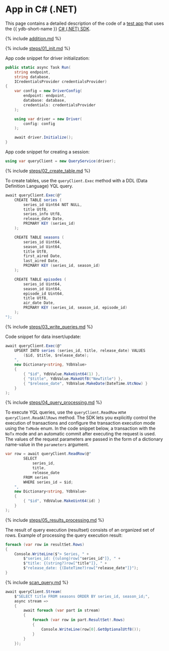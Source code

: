 # App in C# (.NET)

This page contains a detailed description of the code of a [test app](https://github.com/ydb-platform/ydb-dotnet-examples) that uses the {{ ydb-short-name }} [C# (.NET) SDK](https://github.com/ydb-platform/ydb-dotnet-sdk).

{% include [addition.md](auxilary/addition.md) %}

{% include [steps/01_init.md](steps/01_init.md) %}

App code snippet for driver initialization:

```c#
public static async Task Run(
    string endpoint,
    string database,
    ICredentialsProvider credentialsProvider)
{
    var config = new DriverConfig(
        endpoint: endpoint,
        database: database,
        credentials: credentialsProvider
    );

    using var driver = new Driver(
        config: config
    );

    await driver.Initialize();
}
```

App code snippet for creating a session:

```c#
using var queryClient = new QueryService(driver);
```

{% include [steps/02_create_table.md](steps/02_create_table.md) %}

To create tables, use the `queryClient.Exec` method with a DDL (Data Definition Language) YQL query.

```c#
await queryClient.Exec(@"
    CREATE TABLE series (
        series_id Uint64 NOT NULL,
        title Utf8,
        series_info Utf8,
        release_date Date,
        PRIMARY KEY (series_id)
    );

    CREATE TABLE seasons (
        series_id Uint64,
        season_id Uint64,
        title Utf8,
        first_aired Date,
        last_aired Date,
        PRIMARY KEY (series_id, season_id)
    );

    CREATE TABLE episodes (
        series_id Uint64,
        season_id Uint64,
        episode_id Uint64,
        title Utf8,
        air_date Date,
        PRIMARY KEY (series_id, season_id, episode_id)
    );
");
```

{% include [steps/03_write_queries.md](steps/03_write_queries.md) %}

Code snippet for data insert/update:

```c#
await queryClient.Exec(@"
    UPSERT INTO series (series_id, title, release_date) VALUES
        ($id, $title, $release_date);
    ",
    new Dictionary<string, YdbValue>
    {
        { "$id", YdbValue.MakeUint64(1) },
        { "$title", YdbValue.MakeUtf8("NewTitle") },
        { "$release_date", YdbValue.MakeDate(DateTime.UtcNow) }
    }
);
```

{% include [steps/04_query_processing.md](steps/04_query_processing.md) %}

To execute YQL queries, use the `queryClient.ReadRow` или `queryClient.ReadAllRows` method. The SDK lets you explicitly control the execution of transactions and configure the transaction execution mode using the `TxMode` enum. In the code snippet below, a transaction with the `NoTx` mode and an automatic commit after executing the request is used. The values of the request parameters are passed in the form of a dictionary name-value in the `parameters` argument.

```c#
var row = await queryClient.ReadRow(@"
        SELECT
            series_id,
            title,
            release_date
        FROM series
        WHERE series_id = $id;
    ",
    new Dictionary<string, YdbValue>
    {
        { "$id", YdbValue.MakeUint64(id) }
    }
);
```

{% include [steps/05_results_processing.md](steps/05_results_processing.md) %}

The result of query execution (resultset) consists of an organized set of rows. Example of processing the query execution result:

```c#
foreach (var row in resultSet.Rows)
{
    Console.WriteLine($"> Series, " +
        $"series_id: {(ulong)row["series_id"]}, " +
        $"title: {(string?)row["title"]}, " +
        $"release_date: {(DateTime?)row["release_date"]}");
}
```

{% include [scan_query.md](steps/08_scan_query.md) %}

```c#
await queryClient.Stream(
    $"SELECT title FROM seasons ORDER BY series_id, season_id;",
    async stream =>
    {
        await foreach (var part in stream)
        {
            foreach (var row in part.ResultSet!.Rows)
            {
                Console.WriteLine(row[0].GetOptionalUtf8());
            }
        }
    });
```
